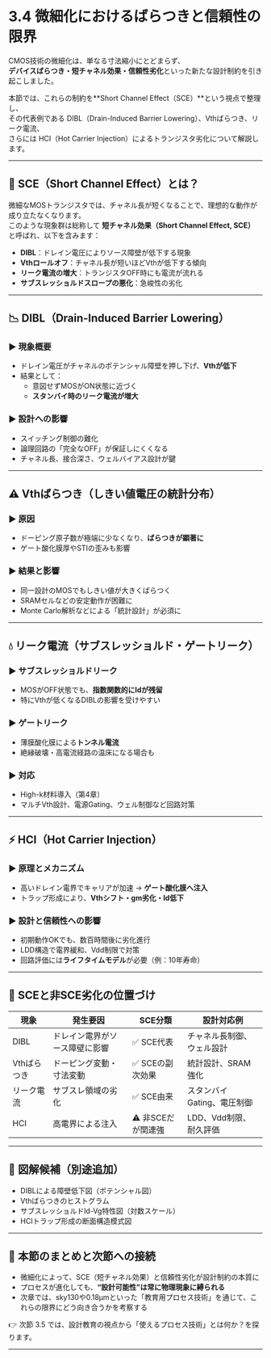 # 3.4 微細化におけるばらつきと信頼性の限界

CMOS技術の微細化は、単なる寸法縮小にとどまらず、  
**デバイスばらつき・短チャネル効果・信頼性劣化**といった新たな設計制約を引き起こしました。

本節では、これらの制約を**Short Channel Effect（SCE）**という視点で整理し、  
その代表例である DIBL（Drain-Induced Barrier Lowering）、Vthばらつき、リーク電流、  
さらには HCI（Hot Carrier Injection）によるトランジスタ劣化について解説します。

---

## 📌 SCE（Short Channel Effect）とは？

微細なMOSトランジスタでは、チャネル長が短くなることで、理想的な動作が成り立たなくなります。  
このような現象群は総称して **短チャネル効果（Short Channel Effect, SCE）** と呼ばれ、以下を含みます：

- **DIBL**：ドレイン電圧によりソース障壁が低下する現象  
- **Vthロールオフ**：チャネル長が短いほどVthが低下する傾向  
- **リーク電流の増大**：トランジスタOFF時にも電流が流れる  
- **サブスレッショルドスロープの悪化**：急峻性の劣化

---

## 📉 DIBL（Drain-Induced Barrier Lowering）

### ▶ 現象概要
- ドレイン電圧がチャネルのポテンシャル障壁を押し下げ、**Vthが低下**
- 結果として：
  - 意図せずMOSがON状態に近づく
  - **スタンバイ時のリーク電流が増大**

### ▶ 設計への影響
- スイッチング制御の難化
- 論理回路の「完全なOFF」が保証しにくくなる
- チャネル長、接合深さ、ウェルバイアス設計が鍵

---

## ⚠️ Vthばらつき（しきい値電圧の統計分布）

### ▶ 原因
- ドーピング原子数が極端に少なくなり、**ばらつきが顕著に**
- ゲート酸化膜厚やSTIの歪みも影響

### ▶ 結果と影響
- 同一設計のMOSでもしきい値が大きくばらつく
- SRAMセルなどの安定動作が困難に
- Monte Carlo解析などによる「統計設計」が必須に

---

## 💧 リーク電流（サブスレッショルド・ゲートリーク）

### ▶ サブスレッショルドリーク
- MOSがOFF状態でも、**指数関数的にIdが残留**
- 特にVthが低くなるDIBLの影響を受けやすい

### ▶ ゲートリーク
- 薄膜酸化膜による**トンネル電流**
- 絶縁破壊・高電流経路の温床になる場合も

### ▶ 対応
- High-k材料導入（第4章）
- マルチVth設計、電源Gating、ウェル制御など回路対策

---

## ⚡ HCI（Hot Carrier Injection）

### ▶ 原理とメカニズム
- 高いドレイン電界でキャリアが加速 → **ゲート酸化膜へ注入**
- トラップ形成により、**Vthシフト・gm劣化・Id低下**

### ▶ 設計と信頼性への影響
- 初期動作OKでも、数百時間後に劣化進行
- LDD構造で電界緩和、Vdd制限で対策
- 回路評価には**ライフタイムモデル**が必要（例：10年寿命）

---

## 🧠 SCEと非SCE劣化の位置づけ

| 現象 | 発生要因 | SCE分類 | 設計対応例 |
|------|----------|----------|-------------|
| DIBL | ドレイン電界がソース障壁に影響 | ✅ SCE代表 | チャネル長制御、ウェル設計 |
| Vthばらつき | ドーピング変動・寸法変動 | ✅ SCEの副次効果 | 統計設計、SRAM強化 |
| リーク電流 | サブスレ領域の劣化 | ✅ SCE由来 | スタンバイGating、電圧制御 |
| HCI | 高電界による注入 | ⚠ 非SCEだが関連強 | LDD、Vdd制限、耐久評価 |

---

## 🧠 図解候補（別途追加）

- DIBLによる障壁低下図（ポテンシャル図）
- Vthばらつきのヒストグラム
- サブスレッショルドId-Vg特性図（対数スケール）
- HCIトラップ形成の断面構造模式図

---

## 🧭 本節のまとめと次節への接続

- 微細化によって、SCE（短チャネル効果）と信頼性劣化が設計制約の本質に
- プロセスが進化しても、**“設計可能性”は常に物理現象に縛られる**
- 次章では、sky130や0.18µmといった「教育用プロセス技術」を通じて、これらの限界にどう向き合うかを考察する

👉 次節 3.5 では、設計教育の視点から「使えるプロセス技術」とは何か？を探ります。

---
